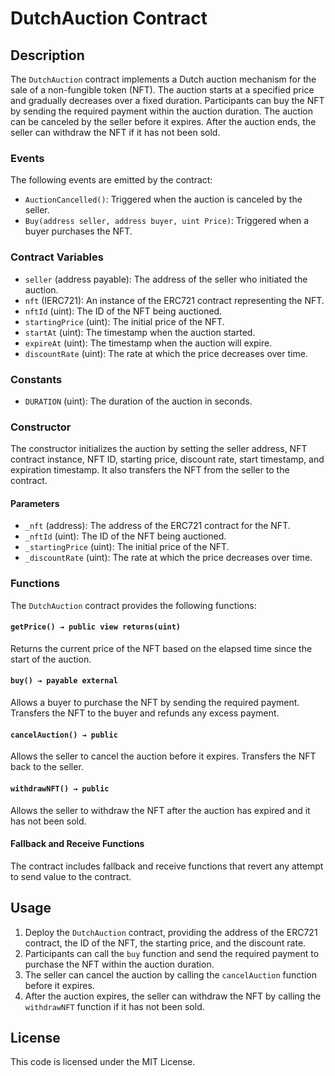 # DutchAuction Contract

## Description

The `DutchAuction` contract implements a Dutch auction mechanism for the sale of a non-fungible token (NFT). The auction starts at a specified price and gradually decreases over a fixed duration. Participants can buy the NFT by sending the required payment within the auction duration. The auction can be canceled by the seller before it expires. After the auction ends, the seller can withdraw the NFT if it has not been sold.

### Events

The following events are emitted by the contract:

- `AuctionCancelled()`: Triggered when the auction is canceled by the seller.
- `Buy(address seller, address buyer, uint Price)`: Triggered when a buyer purchases the NFT.

### Contract Variables

- `seller` (address payable): The address of the seller who initiated the auction.
- `nft` (IERC721): An instance of the ERC721 contract representing the NFT.
- `nftId` (uint): The ID of the NFT being auctioned.
- `startingPrice` (uint): The initial price of the NFT.
- `startAt` (uint): The timestamp when the auction started.
- `expireAt` (uint): The timestamp when the auction will expire.
- `discountRate` (uint): The rate at which the price decreases over time.

### Constants

- `DURATION` (uint): The duration of the auction in seconds.

### Constructor

The constructor initializes the auction by setting the seller address, NFT contract instance, NFT ID, starting price, discount rate, start timestamp, and expiration timestamp. It also transfers the NFT from the seller to the contract.

#### Parameters

- `_nft` (address): The address of the ERC721 contract for the NFT.
- `_nftId` (uint): The ID of the NFT being auctioned.
- `_startingPrice` (uint): The initial price of the NFT.
- `_discountRate` (uint): The rate at which the price decreases over time.

### Functions

The `DutchAuction` contract provides the following functions:

#### `getPrice() → public view returns(uint)`

Returns the current price of the NFT based on the elapsed time since the start of the auction.

#### `buy() → payable external`

Allows a buyer to purchase the NFT by sending the required payment. Transfers the NFT to the buyer and refunds any excess payment.

#### `cancelAuction() → public`

Allows the seller to cancel the auction before it expires. Transfers the NFT back to the seller.

#### `withdrawNFT() → public`

Allows the seller to withdraw the NFT after the auction has expired and it has not been sold.

#### Fallback and Receive Functions

The contract includes fallback and receive functions that revert any attempt to send value to the contract.

## Usage

1. Deploy the `DutchAuction` contract, providing the address of the ERC721 contract, the ID of the NFT, the starting price, and the discount rate.
2. Participants can call the `buy` function and send the required payment to purchase the NFT within the auction duration.
3. The seller can cancel the auction by calling the `cancelAuction` function before it expires.
4. After the auction expires, the seller can withdraw the NFT by calling the `withdrawNFT` function if it has not been sold.

## License

This code is licensed under the MIT License.
